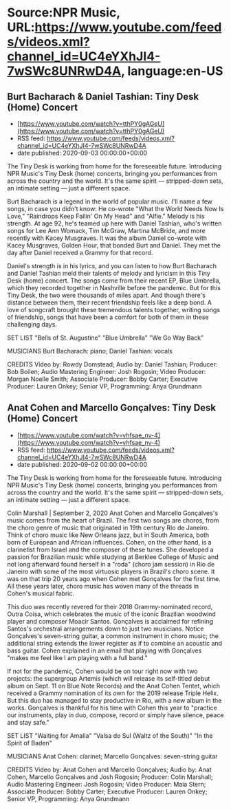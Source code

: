 # Source:NPR Music, URL:https://www.youtube.com/feeds/videos.xml?channel_id=UC4eYXhJI4-7wSWc8UNRwD4A, language:en-US

## Burt Bacharach & Daniel Tashian: Tiny Desk (Home) Concert
 - [https://www.youtube.com/watch?v=tthPY0gAGeU](https://www.youtube.com/watch?v=tthPY0gAGeU)
 - RSS feed: https://www.youtube.com/feeds/videos.xml?channel_id=UC4eYXhJI4-7wSWc8UNRwD4A
 - date published: 2020-09-03 00:00:00+00:00

The Tiny Desk is working from home for the foreseeable future. Introducing NPR Music's Tiny Desk (home) concerts, bringing you performances from across the country and the world. It's the same spirit — stripped-down sets, an intimate setting — just a different space.

Burt Bacharach is a legend in the world of popular music. I'll name a few songs, in case you didn't know: He co-wrote "What the World Needs Now Is Love," "Raindrops Keep Fallin' On My Head" and "Alfie." Melody is his strength. At age 92, he's teamed up here with Daniel Tashian, who's written songs for Lee Ann Womack, Tim McGraw, Martina McBride, and more recently with Kacey Musgraves. It was the album Daniel co-wrote with Kacey Musgraves, Golden Hour, that bonded Burt and Daniel. They met the day after Daniel received a Grammy for that record.

Daniel's strength is in his lyrics, and you can listen to how Burt Bacharach and Daniel Tashian meld their talents of melody and lyricism in this Tiny Desk (home) concert. The songs come from their recent EP, Blue Umbrella, which they recorded together in Nashville before the pandemic. But for this Tiny Desk, the two were thousands of miles apart. And though there's distance between them, their recent friendship feels like a deep bond. A love of songcraft brought these tremendous talents together, writing songs of friendship, songs that have been a comfort for both of them in these challenging days.

SET LIST
"Bells of St. Augustine"
"Blue Umbrella"
"We Go Way Back"

MUSICIANS
Burt Bacharach: piano; Daniel Tashian: vocals

CREDITS
Video by: Rowdy Domstead; Audio by: Daniel Tashian; Producer: Bob Boilen; Audio Mastering Engineer: Josh Rogosin; Video Producer: Morgan Noelle Smith; Associate Producer: Bobby Carter; Executive Producer: Lauren Onkey; Senior VP, Programming: Anya Grundmann

## Anat Cohen and Marcello Gonçalves: Tiny Desk (Home) Concert
 - [https://www.youtube.com/watch?v=vhfsae_nv-4](https://www.youtube.com/watch?v=vhfsae_nv-4)
 - RSS feed: https://www.youtube.com/feeds/videos.xml?channel_id=UC4eYXhJI4-7wSWc8UNRwD4A
 - date published: 2020-09-02 00:00:00+00:00

The Tiny Desk is working from home for the foreseeable future. Introducing NPR Music's Tiny Desk (home) concerts, bringing you performances from across the country and the world. It's the same spirit — stripped-down sets, an intimate setting — just a different space.

Colin Marshall | September 2, 2020
Anat Cohen and Marcello Gonçalves's music comes from the heart of Brazil. The first two songs are choros, from the choro genre of music that originated in 19th century Rio de Janeiro. Think of choro music like New Orleans jazz, but in South America, both born of European and African influences. Cohen, on the other hand, is a clarinetist from Israel and the composer of these tunes. She developed a passion for Brazilian music while studying at Berklee College of Music and not long afterward found herself in a "roda" (choro jam session) in Rio de Janeiro with some of the most virtuosic players in Brazil's choro scene. It was on that trip 20 years ago when Cohen met Gonçalves for the first time. All these years later, choro music has woven many of the threads in Cohen's musical fabric.

This duo was recently revered for their 2018 Grammy-nominated record, Outra Coisa, which celebrates the music of the iconic Brazilian woodwind player and composer Moacir Santos. Gonçalves is acclaimed for refining Santos's orchestral arrangements down to just two musicians. Notice Gonçalves's seven-string guitar, a common instrument in choro music; the additional string extends the lower register as if to combine an acoustic and bass guitar. Cohen explained in an email that playing with Gonçalves "makes me feel like I am playing with a full band."

If not for the pandemic, Cohen would be on tour right now with two projects: the supergroup Artemis (which will release its self-titled debut album on Sept. 11 on Blue Note Records) and the Anat Cohen Tentet, which received a Grammy nomination of its own for the 2019 release Triple Helix. But this duo has managed to stay productive in Rio, with a new album in the works. Gonçalves is thankful for his time with Cohen this year to "practice our instruments, play in duo, compose, record or simply have silence, peace and stay safe."

SET LIST
"Waiting for Amalia"
"Valsa do Sul (Waltz of the South)"
"In the Spirit of Baden"

MUSICIANS
Anat Cohen: clarinet; Marcello Gonçalves: seven-string guitar

CREDITS
Video by: Anat Cohen and Marcello Gonçalves; Audio by: Anat Cohen, Marcello Gonçalves and Josh Rogosin; Producer: Colin Marshall; Audio Mastering Engineer: Josh Rogosin; Video Producer: Maia Stern; Associate Producer: Bobby Carter; Executive Producer: Lauren Onkey; Senior VP, Programming: Anya Grundmann

